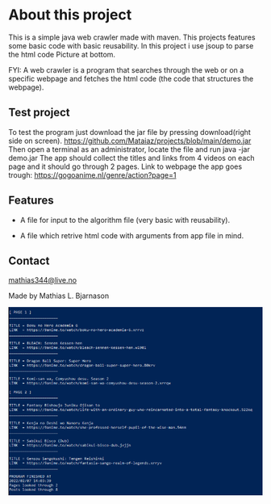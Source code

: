 # About this project #
This is a simple java web crawler made with maven.
This projects features some basic code with basic reusability.
In this project i use jsoup to parse the html code
Picture at bottom.

FYI: A web crawler is a program that searches through the web or on a specific webpage and fetches the html code (the code that structures the webpage).

## Test project ##
To test the program just download the jar file by pressing download(right side on screen).
https://github.com/Mataiaz/projects/blob/main/demo.jar
Then open a terminal as an administrator, locate the file
and run java -jar demo.jar
The app should collect the titles and links from 4 videos on each page and it should go through 2 pages.
Link to webpage the app goes trough:
https://gogoanime.nl/genre/action?page=1

## Features ##
* A file for input to the algorithm file (very basic with reusability).

* A file which retrive html code with arguments from app file in mind.

## Contact ##
mathias344@live.no

Made by Mathias L. Bjarnason

![How it looks like](https://github.com/Mataiaz/java_crawler/blob/main/javaPics/java1.PNG)

